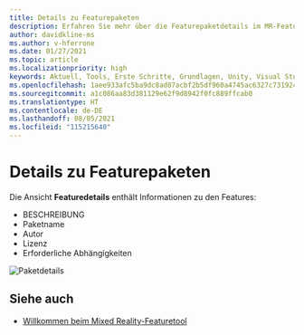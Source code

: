 ```yaml
---
title: Details zu Featurepaketen
description: Erfahren Sie mehr über die Featurepaketdetails im MR-Featuretool für die HoloLens- und VR-Entwicklung.
author: davidkline-ms
ms.author: v-hferrone
ms.date: 01/27/2021
ms.topic: article
ms.localizationpriority: high
keywords: Aktuell, Tools, Erste Schritte, Grundlagen, Unity, Visual Studio, Toolkit, Mixed Reality-Headset, Windows Mixed Reality-Headset, Virtual Reality-Headset, Installation, Windows, HoloLens, Emulator, Unreal, OpenXR
ms.openlocfilehash: 1aee933afc5ba9dc8ad07acbf2b5df960a4745ac6327c731924673a34ae9ae1a
ms.sourcegitcommit: a1c086aa83d381129e62f9d8942f0fc889ffcab0
ms.translationtype: HT
ms.contentlocale: de-DE
ms.lasthandoff: 08/05/2021
ms.locfileid: "115215640"
---
```

# <a name="feature-package-details"></a>Details zu Featurepaketen

Die Ansicht **Featuredetails** enthält Informationen zu den Features: 
* BESCHREIBUNG
* Paketname
* Autor 
* Lizenz
* Erforderliche Abhängigkeiten

![Paketdetails](images/FeatureToolFeatureDetails.png)

## <a name="see-also"></a>Siehe auch

- [Willkommen beim Mixed Reality-Featuretool](welcome-to-mr-feature-tool.md)
